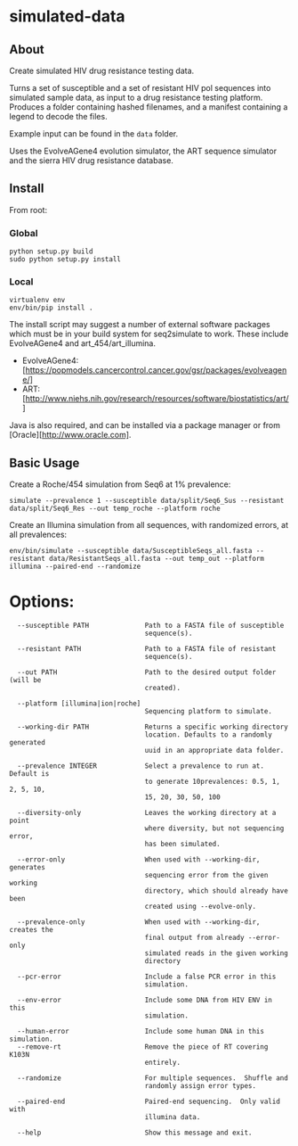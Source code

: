 # simulated-data

## About

Create simulated HIV drug resistance testing data.

Turns a set of susceptible and a set of resistant HIV pol sequences into simulated sample data, as input to a drug resistance testing platform.  Produces a folder containing hashed filenames, and a manifest containing a legend to decode the files.

Example input can be found in the ```data``` folder.

Uses the EvolveAGene4 evolution simulator, the ART sequence simulator and the sierra HIV drug resistance database.


## Install

From root:

### Global
```
python setup.py build
sudo python setup.py install
```

### Local
```
virtualenv env
env/bin/pip install .
```
The install script may suggest a number of external software packages which must be in your build system for seq2simulate to work.  These include EvolveAGene4 and art_454/art_illumina.

* EvolveAGene4: [https://popmodels.cancercontrol.cancer.gov/gsr/packages/evolveagene/]
* ART: [http://www.niehs.nih.gov/research/resources/software/biostatistics/art/]

Java is also required, and can be installed via a package manager or from [Oracle][http://www.oracle.com].

## Basic Usage

Create a Roche/454 simulation from Seq6 at 1% prevalence:

```
simulate --prevalence 1 --susceptible data/split/Seq6_Sus --resistant data/split/Seq6_Res --out temp_roche --platform roche
```
Create an Illumina simulation from all sequences, with randomized errors, at all prevalences:

```
env/bin/simulate --susceptible data/SusceptibleSeqs_all.fasta --resistant data/ResistantSeqs_all.fasta --out temp_out --platform illumina --paired-end --randomize
```


# Options:
```
  --susceptible PATH              Path to a FASTA file of susceptible
                                  sequence(s).

  --resistant PATH                Path to a FASTA file of resistant
                                  sequence(s).

  --out PATH                      Path to the desired output folder (will be
                                  created).

  --platform [illumina|ion|roche]
                                  Sequencing platform to simulate.

  --working-dir PATH              Returns a specific working directory
                                  location. Defaults to a randomly generated
                                  uuid in an appropriate data folder.

  --prevalence INTEGER            Select a prevalence to run at.  Default is
                                  to generate 10prevalences: 0.5, 1, 2, 5, 10,
                                  15, 20, 30, 50, 100

  --diversity-only                Leaves the working directory at a point
                                  where diversity, but not sequencing error,
                                  has been simulated.

  --error-only                    When used with --working-dir, generates
                                  sequencing error from the given working
                                  directory, which should already have been
                                  created using --evolve-only.

  --prevalence-only               When used with --working-dir, creates the
                                  final output from already --error-only
                                  simulated reads in the given working
                                  directory

  --pcr-error                     Include a false PCR error in this
                                  simulation.

  --env-error                     Include some DNA from HIV ENV in this
                                  simulation.

  --human-error                   Include some human DNA in this simulation.
  --remove-rt                     Remove the piece of RT covering K103N
                                  entirely.

  --randomize                     For multiple sequences.  Shuffle and
                                  randomly assign error types.

  --paired-end                    Paired-end sequencing.  Only valid with
                                  illumina data.

  --help                          Show this message and exit.
```
